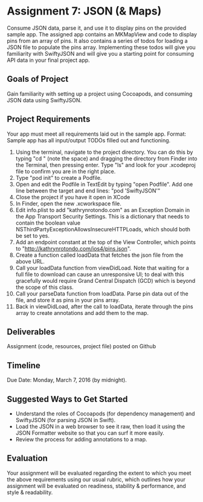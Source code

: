 # Assignment 7: JSON (& Maps)

Consume JSON data, parse it, and use it to display pins on the provided sample app. The assigned app contains an MKMapView and code to display pins from an array of pins. It also contains a series of todos for loading a JSON file to populate the pins array. Implementing these todos will give you familiarity with SwiftyJSON and will give you a starting point for consuming API data in your final project app.

## Goals of Project
Gain familiarity with setting up a project using Cocoapods, and consuming JSON data using SwiftyJSON.

## Project Requirements
Your app must meet all requirements laid out in the sample app. Format: Sample app has all input/output TODOs filled out and functioning.

1. Using the terminal, navigate to the project directory. You can do this by typing "cd " (note the space) and dragging the directory from Finder into the Terminal, then pressing enter. Type "ls" and look for your .xcodeproj file to confirm you are in the right place.
2. Type "pod init" to create a Podfile.
3. Open and edit the Podfile in TextEdit by typing "open Podfile". Add one line between the target and end lines: "pod 'SwiftyJSON'"
4. Close the project if you have it open in XCode
5. In Finder, open the new .xcworkspace file.
6. Edit info.plist to add "kathrynrotondo.com" as an Exception Domain in the App Transport Security Settings. This is a dictionary that needs to contain the boolean value NSThirdPartyExceptionAllowsInsecureHTTPLoads, which should both be set to yes. 
7. Add an endpoint constant at the top of the View Controller, which points to "http://kathrynrotondo.com/ios4/pins.json".
8. Create a function called loadData that fetches the json file from the above URL.
9. Call your loadData function from viewDidLoad. Note that waiting for a full file to download can cause an unresponsive UI; to deal with this gracefully would require Grand Central Dispatch (GCD) which is beyond the scope of this class.
10. Call your parseData function from loadData. Parse pin data out of the file, and store it as pins in your pins array.
11. Back in viewDidLoad, after the call to loadData, iterate through the pins array to create annotations and add them to the map.

## Deliverables
Assignment (code, resources, project file) posted on Github

## Timeline
Due Date: Monday, March 7, 2016 (by midnight).

## Suggested Ways to Get Started
* Understand the roles of Cocoapods (for dependency management) and SwiftyJSON (for parsing JSON in Swift).
* Load the JSON in a web browser to see it raw, then load it using the JSON Formatter website so that you can surf it more easily.
* Review the process for adding annotations to a map.

## Evaluation
Your assignment will be evaluated regarding the extent to which you meet the above requirements using our usual rubric, which outlines how your assignment will be evaluated on readiness, stability & performance, and style & readability.